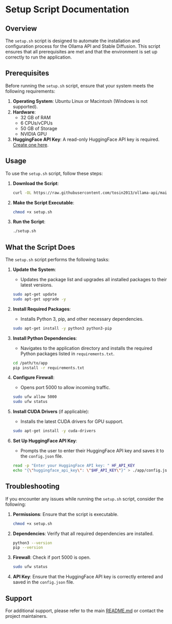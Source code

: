 # Setup Script Documentation

## Overview
The `setup.sh` script is designed to automate the installation and configuration process for the Ollama API and Stable Diffusion. This script ensures that all prerequisites are met and that the environment is set up correctly to run the application.

## Prerequisites
Before running the `setup.sh` script, ensure that your system meets the following requirements:
1. **Operating System**: Ubuntu Linux or Macintosh (Windows is not supported).
2. **Hardware**:
   - 32 GB of RAM
   - 6 CPUs/vCPUs
   - 50 GB of Storage
   - NVIDIA GPU
3. **HuggingFace API Key**: A read-only HuggingFace API key is required. [Create one here](https://huggingface.co/docs/hub/security-tokens).

## Usage
To use the `setup.sh` script, follow these steps:

1. **Download the Script**:
   ```sh
   curl -OL https://raw.githubusercontent.com/tosin2013/ollama-api/main/setup.sh
   ```

2. **Make the Script Executable**:
   ```sh
   chmod +x setup.sh
   ```

3. **Run the Script**:
   ```sh
   ./setup.sh
   ```

## What the Script Does
The `setup.sh` script performs the following tasks:

1. **Update the System**:
   - Updates the package list and upgrades all installed packages to their latest versions.
   ```sh
   sudo apt-get update
   sudo apt-get upgrade -y
   ```

2. **Install Required Packages**:
   - Installs Python 3, pip, and other necessary dependencies.
   ```sh
   sudo apt-get install -y python3 python3-pip
   ```

3. **Install Python Dependencies**:
   - Navigates to the application directory and installs the required Python packages listed in `requirements.txt`.
   ```sh
   cd /path/to/app
   pip install -r requirements.txt
   ```

4. **Configure Firewall**:
   - Opens port 5000 to allow incoming traffic.
   ```sh
   sudo ufw allow 5000
   sudo ufw status
   ```

5. **Install CUDA Drivers** (if applicable):
   - Installs the latest CUDA drivers for GPU support.
   ```sh
   sudo apt-get install -y cuda-drivers
   ```

6. **Set Up HuggingFace API Key**:
   - Prompts the user to enter their HuggingFace API key and saves it to the `config.json` file.
   ```sh
   read -p "Enter your HuggingFace API key: " HF_API_KEY
   echo "{\"huggingface_api_key\": \"$HF_API_KEY\"}" > ./app/config.json
   ```

## Troubleshooting
If you encounter any issues while running the `setup.sh` script, consider the following:

1. **Permissions**: Ensure that the script is executable.
   ```sh
   chmod +x setup.sh
   ```

2. **Dependencies**: Verify that all required dependencies are installed.
   ```sh
   python3 --version
   pip --version
   ```

3. **Firewall**: Check if port 5000 is open.
   ```sh
   sudo ufw status
   ```

4. **API Key**: Ensure that the HuggingFace API key is correctly entered and saved in the `config.json` file.

## Support
For additional support, please refer to the main [README.md](../README.md) or contact the project maintainers.
